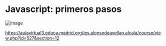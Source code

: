 # Javascript: primeros pasos

![image](https://user-images.githubusercontent.com/91023374/233326220-87c4d148-c5b4-4531-926e-fe4f47133ca6.png)


https://aulavirtual3.educa.madrid.org/ies.alonsodeavellan.alcala/course/view.php?id=527&section=12
